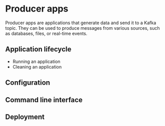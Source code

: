 # Producer apps

Producer apps are applications that generate data and send it to a Kafka topic.
They can be used to produce messages from various sources, such as databases, files, or real-time events.

## Application lifecycle

- Running an application
- Cleaning an application

## Configuration

## Command line interface

## Deployment
